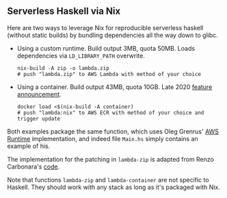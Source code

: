 ## Serverless Haskell via Nix

Here are two ways to leverage Nix for reproducible serverless haskell (without
static builds) by bundling dependencies all the way down to glibc.

- Using a custom runtime. Build output 3MB, quota 50MB. Loads dependencies via
  `LD_LIBRARY_PATH` overwrite.
  ```
  nix-build -A zip -o lambda.zip
  # push "lambda.zip" to AWS Lambda with method of your choice
  ```

- Using a container. Build output 43MB, quota 10GB. Late 2020 [feature announcement](https://aws.amazon.com/blogs/aws/new-for-aws-lambda-container-image-support/).
  ```
  docker load <$(nix-build -A container)
  # push "lambda:nix" to AWS ECR with method of your choice and trigger update
  ```

Both examples package the same function, which uses Oleg Grenrus'
[AWS Runtime](https://github.com/phadej/aws-lambda-haskell-runtime)
implementation, and indeed file `Main.hs` simply contains an example of his.

The implementation for the patching in `lambda-zip` is adapted from Renzo Carbonara's
[code](https://github.com/k0001/aws-lambda-nix-haskell).

Note that functions `lambda-zip` and `lambda-container` are not specific to
Haskell. They should work with any stack as long as it's packaged with Nix.
